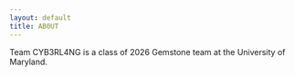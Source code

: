 ```yaml
---
layout: default
title: AB0UT
---
```


Team CYB3RL4NG is a class of 2026 Gemstone team at the University of Maryland.
